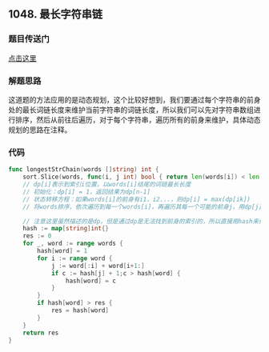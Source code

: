 ## 1048. 最长字符串链

### 题目传送门

[点击这里](https://leetcode.cn/problems/longest-string-chain/)

### 解题思路

这道题的方法应用的是动态规划，这个比较好想到，我们要通过每个字符串的前身处的最长词链长度来维护当前字符串的词链长度，所以我们可以先对字符串数组进行排序，然后从前往后遍历，对于每个字符串，遍历所有的前身来维护，具体动态规划的思路在注释。

### 代码

```go
func longestStrChain(words []string) int {
    sort.Slice(words, func(i, j int) bool { return len(words[i]) < len(words[j])})
    // dp[i]表示到索引i位置，以words[i]结尾的词链最长长度
    // 初始化：dp[i] = 1，返回结果为dp[n-1]
    // 状态转移方程：如果words[i]的前身有i1，i2...，则dp[i] = max(dp[ik])
    // 将words排序，依次遍历到每一个words[i]，再遍历其每一个可能的前身j，用dp[j]+1来维护

    // 注意这里虽然描述的是dp，但是通过dp是无法找到前身的索引的，所以直接用hash来代替dp
    hash := map[string]int{}
    res := 0
    for _, word := range words {
        hash[word] = 1
        for i := range word {
            j := word[:i] + word[i+1:]
            if c := hash[j] + 1;c > hash[word] {
                hash[word] = c
            }
        }
        if hash[word] > res {
            res = hash[word]
        }
    }
    return res
}
```